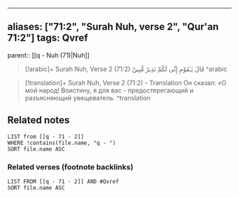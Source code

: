 
---
aliases: ["71:2", "Surah Nuh, verse 2", "Qur'an 71:2"]
tags: Qvref
---

parent:: [[q - Nuh (71)|Nuh]]

> [!arabic]+ Surah Nuh, Verse 2 (71:2)
> <span class="quran-arabic">قَالَ يَـٰقَوْمِ إِنِّى لَكُمْ نَذِيرٌ مُّبِينٌ</span>
^arabic

> [!translation]+ Surah Nuh, Verse 2 (71:2) - Translation
> Он сказал: «О мой народ! Воистину, я для вас - предостерегающий и разъясняющий увещеватель.
^translation



## Related notes
```dataview
LIST from [[q - 71 - 2]]
WHERE !contains(file.name, "q - ")
SORT file.name ASC
```

### Related verses (footnote backlinks)
```dataview
LIST FROM [[q - 71 - 2]] AND #Qvref
SORT file.name ASC
```

